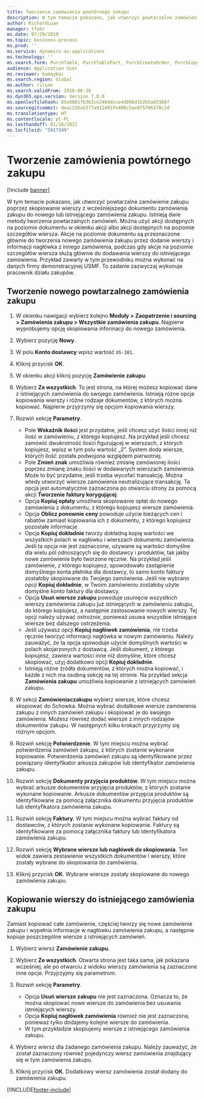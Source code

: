 ```yaml
---
title: Tworzenie zamówienia powtórnego zakupu
description: W tym temacie pokazano, jak utworzyć powtarzalne zamówienie zakupu poprzez skopiowanie wierszy z wcześniejszego dokumentu zamówienia zakupu do nowego lub istniejącego zamówienia zakupu.
author: RichardLuan
manager: tfehr
ms.date: 07/29/2019
ms.topic: business-process
ms.prod: ''
ms.service: dynamics-ax-applications
ms.technology: ''
ms.search.form: PurchTable, PurchTablePart, PurchCreateOrder, PurchCopying
audience: Application User
ms.reviewer: kamaybac
ms.search.region: Global
ms.author: riluan
ms.search.validFrom: 2016-06-30
ms.dyn365.ops.version: Version 7.0.0
ms.openlocfilehash: 65eb801fb363ce2484dcce4d086d1b2b5ad3388f
ms.sourcegitcommit: deac22ba5377a912d93fe408c5ae875706378c2d
ms.translationtype: HT
ms.contentlocale: pl-PL
ms.lasthandoff: 01/16/2021
ms.locfileid: "5017349"
---
```

# <a name="create-a-repeat-purchase-order"></a>Tworzenie zamówienia powtórnego zakupu

[!include [banner](../../includes/banner.md)]

W tym temacie pokazano, jak utworzyć powtarzalne zamówienie zakupu poprzez skopiowanie wierszy z wcześniejszego dokumentu zamówienia zakupu do nowego lub istniejącego zamówienia zakupu. Istnieją dwie metody tworzenia powtarzalnych zamówień. Można użyć akcji dostępnych na poziomie dokumentu w okienku akcji albo akcji dostępnych na poziomie szczegółów wiersza. Akcje na poziomie dokumentu są przeznaczone głównie do tworzenia nowego zamówienia zakupu przez dodanie wierszy i informacji nagłówka z innego zamówienia, podczas gdy akcje na poziomie szczegółów wiersza służą głównie do dodawania wierszy do istniejącego zamówienia. Przykład zawarty w tym przewodniku można wykonać na danych firmy demonstracyjnej USMF. To zadanie zazwyczaj wykonuje pracownik działu zakupów.


## <a name="create-a-new-repeat-purchase-order"></a>Tworzenie nowego powtarzalnego zamówienia zakupu
1. W okienku nawigacji wybierz kolejno **Moduły > Zaopatrzenie i sourcing > Zamówienia zakupu > Wszystkie zamówienia zakupu**. Najpierw wypróbujemy opcję skopiowania informacji do nowego zamówienia.  
2. Wybierz pozycję **Nowy**.
3. W polu **Konto dostawcy** wpisz wartość `US-101`.
4. Kliknij przycisk **OK**.
5. W okienku akcji kliknij pozycję **Zamówienie zakupu**.
6. Wybierz **Ze wszystkich**. To jest strona, na której możesz kopiować dane z istniejących zamówienia do swojego zamówienia. Istnieją różne opcje kopiowania wierszy i różne rodzaje dokumentów, z których można kopiować. Najpierw przyjrzymy się opcjom kopiowania wierszy. 
7. Rozwiń sekcję **Parametry**.

    - Pole **Wskaźnik ilości** jest przydatne, jeśli chcesz użyć ilości innej niż ilość w zamówieniu, z którego kopiujesz. Na przykład jeśli chcesz zamówić dwukrotność ilości figurującej w wierszach, z których kopiujesz, wpisz w tym polu wartość „2”. System doda wiersze, których ilość została podwojona względem pierwotnej.  
    - Pole **Zmień znak** umożliwia również zmianę zamówionej ilości poprzez zmianę znaku ilości w dodawanych wierszach zamówienia. Może to być przydatne, jeśli trzeba wycofać transakcję. Można wtedy utworzyć wiersze zamówienia neutralizujące transakcję. Ta opcja jest automatycznie zaznaczona po otwarciu strony za pomocą akcji **Tworzenie faktury korygującej**.  
    - Opcja **Kopiuj opłaty** umożliwia skopiowanie opłat do nowego zamówienia z dokumentu, z którego kopiujesz wiersze zamówienia.  
    - Opcja **Oblicz ponownie ceny** powoduje użycie bieżących cen i rabatów zamiast kopiowania ich z dokumentu, z którego kopiujesz pozostałe informacje.  
    - Opcja **Kopiuj dokładnie** tworzy dokładną kopię wartości we wszystkich polach w nagłówku i wierszach dokumentu zamówienia. Jeśli ta opcja nie jest zaznaczone, używane są wartości domyślne dla wielu pól odnoszących się do dostawcy i produktów, tak jakby nowe zamówienie było tworzone ręcznie. Na przykład jeśli zamówienie, z którego kopiujesz, spowodowało zastąpienie domyślnego konta płatnika dla dostawcy, to samo konto faktury zostałoby skopiowane do Twojego zamówienia. Jeśli nie wybrano opcji **Kopiuj dokładnie**, w Twoim zamówieniu zostałoby użyte domyślne konto faktury dla dostawcy.  
    - Opcja **Usuń wiersze zakupu** powoduje usunięcie wszystkich wierszy zamówienia zakupu już istniejących w zamówieniu zakupu, do którego kopiujesz, a następnie zastosowanie nowych wierszy. Tej opcji należy używać ostrożnie, ponieważ usuwa wszystkie istniejące wiersze bez dalszego ostrzeżenia.  
    - Jeśli używasz opcji **Kopiuj nagłówek zamówienia**, nie trzeba ręcznie tworzyć informacji nagłówka w nowym zamówieniu. Należy zauważyć, że ta opcja spowoduje użycie domyślnych wartości w polach skojarzonych z dostawcą. Jeśli dokument, z którego kopiujesz, zawiera wartości inne niż domyślne, które chcesz skopiować, użyj dodatkowo opcji **Kopiuj dokładnie**.   
    - Istnieją różne źródła dokumentów, z których można kopiować, i każde z nich ma osobną sekcję na tej stronie. Na przykład sekcja **Zamówienia zakupu** umożliwia kopiowanie z istniejących zamówień zakupu.  

8. W sekcji **Zamówieniaczakupu** wybierz wiersze, które chcesz skopiować do Schowka. Można wybrać dodatkowe wiersze zamówienia zakupu z innych zamówień zakupu i skopiować je do swojego zamówienia. Możesz również dodać wiersze z innych rodzajów dokumentów zakupu. W następnych kilku krokach przyjrzymy się różnym opcjom.  
9. Rozwiń sekcję **Potwierdzenie**. W tym miejscu można wybrać potwierdzenia zamówień zakupu, z których zostanie wykonane kopiowanie. Potwierdzenia zamówień zakupu są identyfikowane przez powiązany identyfikator arkusza zakupów lub identyfikator zamówienia zakupu.  
10. Rozwiń sekcję **Dokumenty przyjęcia produktów**. W tym miejscu można wybrać arkusze dokumentów przyjęcia produktów, z których zostanie wykonane kopiowanie. Arkusze dokumentów przyjęcia produktów są identyfikowane za pomocą załącznika dokumentu przyjęcia produktów lub identyfikatora zamówienia zakupu.   
11. Rozwiń sekcję **Faktury**. W tym miejscu można wybrać faktury od dostawców, z których zostanie wykonane kopiowanie. Faktury są identyfikowane za pomocą załącznika faktury lub identyfikatora zamówienia zakupu.   
12. Rozwiń sekcję **Wybrane wiersze lub nagłówek do skopiowania**. Ten widok zawiera zestawienie wszystkich dokumentów i wierszy, które zostały wybrane do skopiowania do zamówienia.   
13. Kliknij przycisk **OK**. Wybrane wiersze zostały skopiowane do nowego zamówienia zakupu.   

## <a name="copy-lines-to-an-existing-purchase-order"></a>Kopiowanie wierszy do istniejącego zamówienia zakupu  

Zamiast kopiować całe zamówienie, częściej tworzy się nowe zamówienie zakupu i wypełnia informacje w nagłówku zamówienia zakupu, a następnie kopiuje poszczególne wiersze z istniejących zamówień.  

1. Wybierz wiersz **Zamówienie zakupu**.
2. Wybierz **Ze wszystkich**. Otwarta strona jest taka sama, jak pokazana wcześniej, ale po otwarciu z widoku wierszy zamówienia są zaznaczone inne opcje. Przyjrzyjmy się parametrom.   
3. Rozwiń sekcję **Parametry**.

    - Opcja **Usuń wiersze zakupu** nie jest zaznaczona. Oznacza to, że można skopiować nowe wiersze do zamówienia bez usuwania istniejących wierszy.   
    - Opcja **Kopiuj nagłówek zamówienia** również nie jest zaznaczona, ponieważ tylko dodajemy kolejne wiersze do zamówienia.   
    - W tym przykładzie skopiujemy wiersze z istniejącego zamówienia zakupu.   

4. Wybierz wiersz dla żadanego zamówienia zakupu. Należy zauważyć, że został zaznaczony również pojedynczy wiersz zamówienia znajdujący się w tym zamówienia zakupu.  
5. Kliknij przycisk **OK**. Dodatkowy wiersz zamówienia został dodany do zamówienia zakupu.  



[!INCLUDE[footer-include](../../../includes/footer-banner.md)]